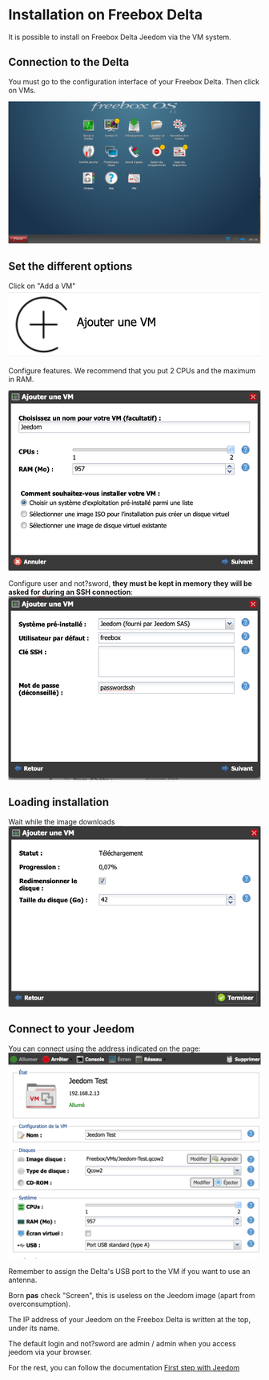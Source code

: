 # Installation on Freebox Delta

It is possible to install on Freebox Delta Jeedom via the VM system.

## Connection to the Delta

You must go to the configuration interface of your Freebox Delta. Then click on VMs.

![delta1](images/delta1.png)

## Set the different options

Click on "Add a VM"
![delta2](images/delta2.png)

Configure features. We recommend that you put 2 CPUs and the maximum in RAM.

![delta3](images/delta3.png)

Configure user and not?sword, **they must be kept in memory they will be asked for during an SSH connection**:
![delta4](images/delta4.png)

## Loading installation

Wait while the image downloads
![delta5](images/delta5.png)

## Connect to your Jeedom

You can connect using the address indicated on the page:
![delta6](images/delta6.png)

Remember to assign the Delta's USB port to the VM if you want to use an antenna.

Born **pas** check "Screen", this is useless on the Jeedom image (apart from overconsumption).

The IP address of your Jeedom on the Freebox Delta is written at the top, under its name.

The default login and not?sword are admin / admin when you access jeedom via your browser.

For the rest, you can follow the documentation [First step with Jeedom](https://doc.jeedom.com/en_US/premiers-pas/index.html)
